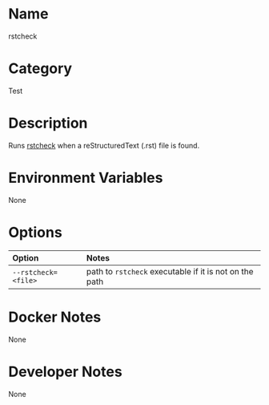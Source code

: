 <!---
  Licensed to the Apache Software Foundation (ASF) under one
  or more contributor license agreements.  See the NOTICE file
  distributed with this work for additional information
  regarding copyright ownership.  The ASF licenses this file
  to you under the Apache License, Version 2.0 (the
  "License"); you may not use this file except in compliance
  with the License.  You may obtain a copy of the License at

    http://www.apache.org/licenses/LICENSE-2.0

  Unless required by applicable law or agreed to in writing,
  software distributed under the License is distributed on an
  "AS IS" BASIS, WITHOUT WARRANTIES OR CONDITIONS OF ANY
  KIND, either express or implied.  See the License for the
  specific language governing permissions and limitations
  under the License.
-->

# Name

rstcheck

# Category

Test

# Description

Runs [rstcheck](https://github.com/myint/rstcheck) when a reStructuredText (.rst) file is found.

# Environment Variables

None

# Options

| Option | Notes |
|:---------|:------|
| `--rstcheck=<file>` | path to `rstcheck` executable if it is not on the path |

# Docker Notes

None

# Developer Notes

None
